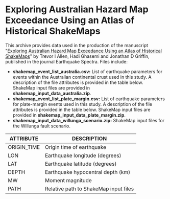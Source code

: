 # Exploring Australian Hazard Map Exceedance Using an Atlas of Historical ShakeMaps

This archive provides data used in the production of the manuscript "[Exploring Australian Hazard Map Exceedance Using an Atlas of Historical ShakeMaps](https://journals.sagepub.com/doi/10.1177/87552930231151977)" by Trevor I Allen, Hadi Ghasemi and Jonathan D Griffin, published in the journal Earthquake Spectra.  Files include:

- **shakemap_event_list_australia.csv:** List of earthquake parameters for events within the Australian continental crust used in this study. A description of the file attributes is provided in the table below. ShakeMap input files are provided in **shakemap_input_data_australia.zip**.
- **shakemap_event_list_plate_margin.csv:** List of earthquake parameters for plate-margin events used in this study. A description of the file attributes is provided in the table below. ShakeMap input files are provided in **shakemap_input_data_plate_margin.zip**.
- **shakemap_input_data_willunga_scenario.zip:** ShakeMap input files for the Willunga fault scenario.

| ATTRIBUTE | DESCRIPTION |
| --------- | ----------- |
| ORIGIN_TIME | Origin time of earthquake |
| LON | Earthquake longitude (degrees) |
| LAT | Earthquake latitude (degrees) |
| DEPTH | Earthquake hypocentral depth (km) |
| MW | Moment magnitude |
| PATH | Relative path to ShakeMap input files |

